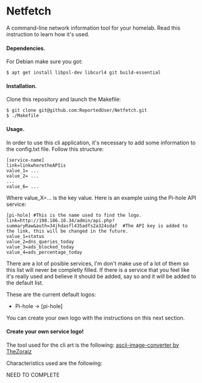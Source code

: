 # Netfetch
A command-line network information tool for your homelab. Read this instruction to learn how it's used.

#### Dependencies.

For Debian make sure you got:

    $ apt get install libpsl-dev libcurl4 git build-essential

#### Installation.

Clone this repository and launch the Makefile:
    
    $ git clone git@github.com:ReportedUser/Netfetch.git
    $ ./Makefile

#### Usage.

In order to use this cli application, it's necessary to add some information to the config.txt file. Follow this structure:

```
[service-name]
link=linkwheretheAPIis
value_1= ...
value_2= ...
...
value_6= ...
```

Where value_X=... is the key value. Here is an example using the Pi-hole API service:

```
[pi-hole] #This is the name used to find the logo.
link=http://198.186.10.34/admin/api.php?summaryRaw&auth=34jhdasfl435adfs2a324sdaf  #The API key is added to the link, this will be changed in the future.
value_1=status
value_2=dns_queries_today
value_3=ads_blocked_today
value_4=ads_percentage_today
```

There are a lot of posible services, I'm don't make use of a lot of them so this list will never be completly filled.
If there is a service that you feel like it's really used and believe it should be added, say so and it will be added to the default list.


These are the current default logos:

- Pi-hole -> [pi-hole]

You can create your own logo with the instructions on this next section.

#### Create your own service logo!

The tool used for the cli art is the following: [ascii-image-converter by TheZoraiz](https://github.com/TheZoraiz/ascii-image-converter)

Characteristics used are the following:

NEED TO COMPLETE
